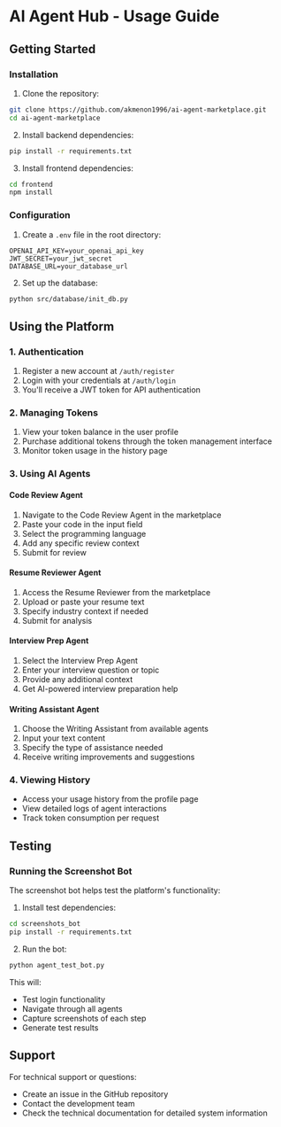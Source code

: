 # AI Agent Hub - Usage Guide

## Getting Started

### Installation
1. Clone the repository:
```bash
git clone https://github.com/akmenon1996/ai-agent-marketplace.git
cd ai-agent-marketplace
```

2. Install backend dependencies:
```bash
pip install -r requirements.txt
```

3. Install frontend dependencies:
```bash
cd frontend
npm install
```

### Configuration
1. Create a `.env` file in the root directory:
```env
OPENAI_API_KEY=your_openai_api_key
JWT_SECRET=your_jwt_secret
DATABASE_URL=your_database_url
```

2. Set up the database:
```bash
python src/database/init_db.py
```

## Using the Platform

### 1. Authentication
1. Register a new account at `/auth/register`
2. Login with your credentials at `/auth/login`
3. You'll receive a JWT token for API authentication

### 2. Managing Tokens
1. View your token balance in the user profile
2. Purchase additional tokens through the token management interface
3. Monitor token usage in the history page

### 3. Using AI Agents

#### Code Review Agent
1. Navigate to the Code Review Agent in the marketplace
2. Paste your code in the input field
3. Select the programming language
4. Add any specific review context
5. Submit for review

#### Resume Reviewer Agent
1. Access the Resume Reviewer from the marketplace
2. Upload or paste your resume text
3. Specify industry context if needed
4. Submit for analysis

#### Interview Prep Agent
1. Select the Interview Prep Agent
2. Enter your interview question or topic
3. Provide any additional context
4. Get AI-powered interview preparation help

#### Writing Assistant Agent
1. Choose the Writing Assistant from available agents
2. Input your text content
3. Specify the type of assistance needed
4. Receive writing improvements and suggestions

### 4. Viewing History
- Access your usage history from the profile page
- View detailed logs of agent interactions
- Track token consumption per request

## Testing

### Running the Screenshot Bot
The screenshot bot helps test the platform's functionality:

1. Install test dependencies:
```bash
cd screenshots_bot
pip install -r requirements.txt
```

2. Run the bot:
```bash
python agent_test_bot.py
```

This will:
- Test login functionality
- Navigate through all agents
- Capture screenshots of each step
- Generate test results

## Support
For technical support or questions:
- Create an issue in the GitHub repository
- Contact the development team
- Check the technical documentation for detailed system information
